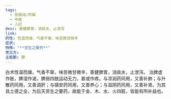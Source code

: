 ```yaml
---
tags:
  - 张锡纯/药解
  - 中医
  - 人纪
desc: 善健脾胃，消痰水，止泄泻
link: 
药性: 性温而燥，气香不窜，味苦微甘微辛
症状: 
特殊: "**资生之要药**"
常见方: 
主脏腑: 脾
---
```

白术性温而燥，气香不窜，味苦微甘微辛，善健脾胃，消痰水，止泄泻。
治脾虚作胀，脾湿作渴，脾弱四肢运动无力，甚或作疼。与凉润药同用，又善补肺；与升散药同用，又善调肝；与镇安药同用，又善养心；与滋阴药同用，又善补肾。为其具土德之全，为后天资生之要药，故能于金、木、水、火四脏，皆能有所补益也。